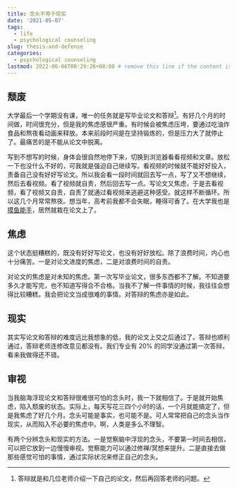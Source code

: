 ```yaml
---
title: 念头不等于现实
date: '2021-05-07'
tags:
  - life
  - psychological counseling
slug: thesis-and-defense
categories:
  - psychological counseling
lastmod: 2022-06-06T00:29:26+08:00 # remove this line if the content is actually changed
---
```


## 颓废

大学最后一个学期没有课，唯一的任务就是写毕业论文和答辩[^bian]。有好几个月的时间做，时间很充分，但是我的焦虑感很严重。有时候会被焦虑压垮，要通过吃油炸食品和熬夜看动画来释放。本来前段时间是在坚持锻炼的，但是压力大了就停止了。最痛苦的是不能从论文中脱离。

写到不想写的时候，身体会很自然地停下来，切换到浏览器看看视频和文章。放松一下也没什么不好的，可我就是强迫自己继续写。看视频的时候就不能好好投入，责备自己没有好好写论文。所以我会看一段时间就回去写一点，写了又不想继续，然后去看视频。看了视频就自责，然后回去写一点。写论文又焦虑，于是去看视频，看了视频又自责，自责了就通过看视频来逃避这种感受。就这样不断循环。所以这几个月常常熬夜。想当年，高考前我都不会失眠，睡得可香了。在大学我也是[摸鱼能手](/zh-cn/post/2020/11/28/nobody-in-university/)，居然就栽在论文上了。

[^bian]: 答辩就是和几位老师介绍一下自己的论文，然后再回答老师的问题。

## 焦虑

这个状态挺糟糕的，既没有好好写论文，也没有好好放松。除了浪费时间，内心也十分痛苦。一是对论文进度的焦虑，二是对浪费时间的自责。

对论文的焦虑是对未知的焦虑。第一次写毕业论文，很多东西都不了解。不知道要多久才能写完，也不知道写得合不合格。当我不了解一件事情的时候，我往往会想得比较糟糕。我会把论文当成很难的事情。对答辩的焦虑亦是如此。

## 现实

其实写论文和答辩的难度远比我想象的低，我的论文上交之后通过了。答辩也顺利通过，答辩老师连修改意见都没有。我们专业有 20% 的同学没通过第一次答辩，看来我做得还不错。

## 审视

当我脑海浮现论文和答辩很难很可怕的念头时，我一下就相信了。于是就开始焦虑，陷入颓废的状态。实际上，每天写花三四个小时的话，一个月就能搞定了，但是我焦虑了好几个月。念头可能是事实，也可能不是。可人常常把自己的念头当作现实，从而陷入不必要的焦虑中。啊，人类是多么不理智。

有两个分辨念头和现实的方法。一是觉察脑中浮现的念头，不要第一时间去相信，可以把它放到一边慢慢审视。觉察能力可以通过修禅/冥想来提升。二是直接去做那些感觉可怕的事情，通过实际状况来修正自己的念头。
